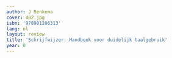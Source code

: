 ```yaml
---
author: J Renkema
cover: 402.jpg
isbn: '978901206313'
lang: nl
layout: review
title: 'Schrijfwijzer: Handboek voor duidelijk taalgebruik'
year: 0
---
```


